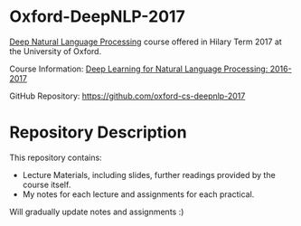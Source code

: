 # Oxford-DeepNLP-2017

[Deep Natural Language Processing](http://www.cs.ox.ac.uk/teaching/courses/2016-2017/dl/) course offered in Hilary Term 2017 at the University of Oxford.

Course Information: [Deep Learning for Natural Language Processing:  2016-2017](http://www.cs.ox.ac.uk/teaching/courses/2016-2017/dl/)

GitHub Repository: https://github.com/oxford-cs-deepnlp-2017



# Repository Description 

This repository contains:

- Lecture Materials, including slides, further readings provided by the course itself.
- My notes for each lecture and assignments for each practical.

Will gradually update notes and assignments :)

